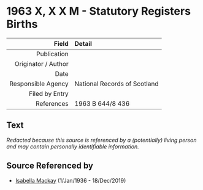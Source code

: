 ﻿---
layout: page
permalink: /sources/s55275456
---

# 1963 X, X X M - Statutory Registers Births

Field | Detail
---:|:---
Publication | 
Originator / Author | 
Date | 
Responsible Agency | National Records of Scotland
Filed by Entry | 
References | 1963 B 644/8 436

## Text

_Redacted because this source is referenced by a (potentially) living person and may contain personally identifiable information._

## Source Referenced by

* [Isabella Mackay](../people/@i25303611@-isabella-mackay-b1936-1-1-d2019-12-18.md) (1/Jan/1936 - 18/Dec/2019)
